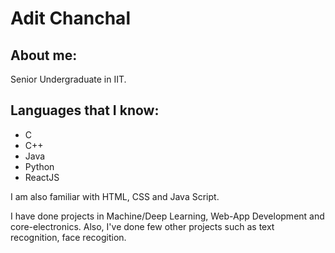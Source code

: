 # Adit Chanchal

## About me:

Senior Undergraduate in IIT.


## Languages that I know:

- C
- C++
- Java
- Python
- ReactJS

I am also familiar with HTML, CSS and Java Script.

I have done projects in Machine/Deep Learning, Web-App Development and core-electronics.
Also, I've done few other projects such as text recognition, face recogition.



